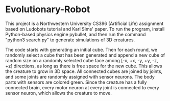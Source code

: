 # Evolutionary-Robot

This project is a Northwestern University CS396 (Artificial Life) assignment based on Ludobots tutorial and Karl Sims' paper. To run the program, install Python-based physics engine pybullet, and then run the command "python3 search.py" to generate simulations of 3D creatures. 

The code starts with generating an initial cube. Then for each round, we randomly select a cube that has been generated and append a new cube of random size on a randomly selected cube face among [-x, +x, -y, +y, -z, +z] directions, as long as there is free space for the new cube. This allows the creature to grow in 3D space. All connected cubes are joined by joints, and some joints are randomly assigned with sensor neurons. The body parts with sensors are colored green. Since the creature has a fully connected brain, every motor neuron at every joint is connected to every sensor neuron, which allows the creature to move. 
